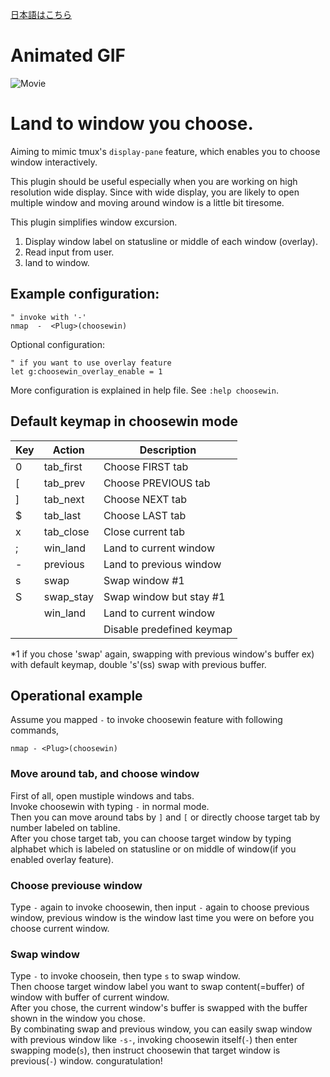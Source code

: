 [日本語はこちら](https://github.com/t9md/vim-choosewin/blob/master/README-JP.md)

# Animated GIF

![Movie](http://gifzo.net/1A8QMzrbRp.gif)

# Land to window you choose.

Aiming to mimic tmux's `display-pane` feature, which enables you to choose window interactively.

This plugin should be useful especially when you are working on high resolution wide display.
Since with wide display, you are likely to open multiple window and moving around window is a little bit tiresome.

This plugin simplifies window excursion.

  1. Display window label on statusline or middle of each window (overlay).
  2. Read input from user.
  3. land to window.

## Example configuration:


```Vim
" invoke with '-'
nmap  -  <Plug>(choosewin)
```

Optional configuration:

```vim
" if you want to use overlay feature
let g:choosewin_overlay_enable = 1
```

More configuration is explained in help file. See `:help choosewin`.

## Default keymap in choosewin mode

| Key  | Action     | Description                   |
| ---- | ---------- | ----------------------------- |
| 0    | tab_first  | Choose FIRST    tab           |
| [    | tab_prev   | Choose PREVIOUS tab           |
| ]    | tab_next   | Choose NEXT     tab           |
| $    | tab_last   | Choose LAST     tab           |
| x    | tab_close  | Close current tab             |
| ;    | win_land   | Land to current window        |
| -    | previous   | Land to previous window       |
| s    | swap       | Swap window                #1 |
| S    | swap_stay  | Swap window but stay       #1 |
| <CR> | win_land   | Land to current window        |
|      | <NOP>      | Disable predefined keymap     |
*1 if you chose 'swap' again, swapping with previous window's buffer
ex) with default keymap, double 's'(ss) swap with previous buffer.

## Operational example

Assume you mapped `-` to invoke choosewin feature with following commands,

```Vim
nmap - <Plug>(choosewin)
```

### Move around tab, and choose window

First of all, open mustiple windows and tabs.  
Invoke choosewin with typing `-` in normal mode.  
Then you can move around tabs by `]` and `[` or directly choose target tab by number labeled on tabline.  
After you chose target tab, you can choose target window by typing alphabet which is labeled on statusline or on middle of window(if you enabled overlay feature).  

### Choose previouse window

Type `-` again to invoke choosewin, then input `-` again to choose previous window, previous window is the window last time you were on before you choose current window.  

### Swap window

Type `-` to invoke choosein, then type `s` to swap window.  
Then choose target window label you want to swap content(=buffer) of window with buffer of current window.  
After you chose, the current window's buffer is swapped with the buffer shown in the window you chose.  
By combinating swap and previous window, you can easily swap window with previous window like `-s-`, invoking choosewin itself(`-`) then enter swapping mode(`s`), then instruct choosewin that target window is previous(`-`) window. conguratulation!  
